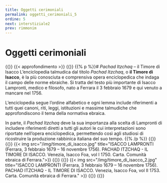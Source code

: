 ```yaml
---
title: Oggetti cerimoniali
permalink: oggetti_cerimoniali_5
ordine: 5
next: interstiziale2
prev: rimmonim
---
```

# Oggetti cerimoniali
{{<row class="approfondimento">}}
{{< approfondimento >}}
{{<column1>}}
{{% p %}}# *Pachad Itzchaq* – il Timore di Isacco
L’enciclopedia talmudica dal titolo *Pachad Itzchaq*, o **il Timore di Isacco**, è la più conosciuta e comprensiva opera enciclopedica che indaga il campo delle
norme ebraiche. Si tratta del testo più importante di Isacco Lampronti, medico e filosofo, nato a Ferrara il 3 febbraio 1679 e qui venuto a mancare nel 1756.

L’enciclopedia segue l’ordine alfabetico e ogni lemma include riferimenti a tutti quei canoni, riti, leggi, istituzioni e massime talmudiche che approfondiscono il
tema della normativa ebraica.

In parte, il *Pachad Itzchaq* deve la sua importanza alla scelta di Lampronti di includere riferimenti diretti a tutti gli autori le cui interpretazioni sono riportate
nell’opera enciclopedica, permettendo così agli studiosi di ricostruire la produzione rabbinica italiana del suo tempo.
{{% /p %}}
{{</column1>}}
{{<column>}}
{{< img src="/img/timore_di_isacco.jpg" title="ISACCO LAMPRONTI (Ferrara, 3 febbraio 1679 – 16 novembre 1756). PACHAD ITZCHAQ - IL TIMORE DI ISACCO. Venezia, Isacco Foa, vol I 1750. Carta. Comunità ebraica di Ferrara.">}}
{{</column>}}
{{<column>}}
{{< img src="/img/timore_di_isacco_2.jpg" title="ISACCO LAMPRONTI (Ferrara, 3 febbraio 1679 – 16 novembre 1756). PACHAD ITZCHAQ - IL TIMORE DI ISACCO. Venezia, Isacco Foa, vol II 1753. Carta. Comunità ebraica di Ferrara." >}}
{{</column>}}
{{</row>}}